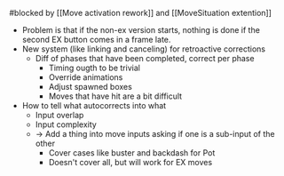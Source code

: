 #blocked by [[Move activation rework]] and [[MoveSituation extention]]

- Problem is that if the non-ex version starts, nothing is done if the second EX button comes in a frame late.
- New system (like linking and canceling) for retroactive corrections
	- Diff of phases that have been completed, correct per phase
		- Timing ougth to be trivial
		- Override animations
		- Adjust spawned boxes
		- Moves that have hit are a bit difficult
- How to tell what autocorrects into what
	- Input overlap
	- Input complexity
	- -> Add a thing into move inputs asking if one is a sub-input of the other
		- Cover cases like buster and backdash for Pot
		- Doesn't cover all, but will work for EX moves
